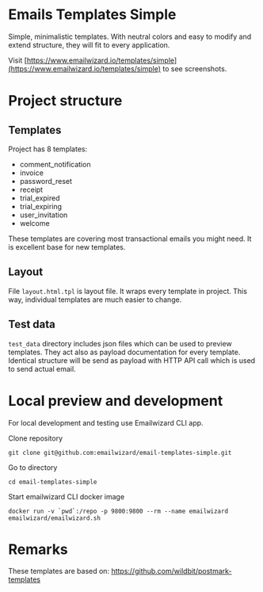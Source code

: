 # Emails Templates Simple

Simple, minimalistic templates. With neutral colors and easy to modify and extend structure, they will fit to every application.

Visit [https://www.emailwizard.io/templates/simple](https://www.emailwizard.io/templates/simple) to see screenshots.

# Project structure

## Templates

Project has 8 templates:
* comment_notification
* invoice
* password_reset
* receipt
* trial_expired
* trial_expiring
* user_invitation
* welcome

These templates are covering most transactional emails you might need. It is excellent base for new templates.

## Layout

File `layout.html.tpl` is layout file. It wraps every template in project. This way, individual templates are much easier to change.

## Test data

`test_data` directory includes json files which can be used to preview templates. They act also as payload documentation for every template. Identical structure will be send as payload with HTTP API call which is used to send actual email.

# Local preview and development

For local development and testing use Emailwizard CLI app.

Clone repository

```
git clone git@github.com:emailwizard/email-templates-simple.git
```

Go to directory

```
cd email-templates-simple
```

Start emailwizard CLI docker image

```
docker run -v `pwd`:/repo -p 9800:9800 --rm --name emailwizard emailwizard/emailwizard.sh
```

# Remarks
These templates are based on: https://github.com/wildbit/postmark-templates
